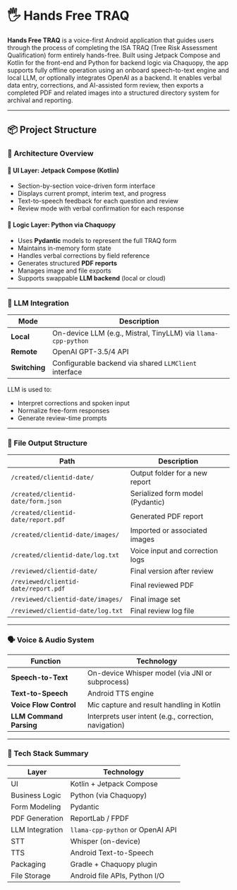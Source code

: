 # 🖐️ Hands Free TRAQ

**Hands Free TRAQ** is a voice-first Android application that guides users through the process of completing the ISA TRAQ (Tree Risk Assessment Qualification) form entirely hands-free. Built using Jetpack Compose and Kotlin for the front-end and Python for backend logic via Chaquopy, the app supports fully offline operation using an onboard speech-to-text engine and local LLM, or optionally integrates OpenAI as a backend. It enables verbal data entry, corrections, and AI-assisted form review, then exports a completed PDF and related images into a structured directory system for archival and reporting.

---

## 📦 Project Structure

### 🧱 Architecture Overview

#### 🔹 UI Layer: **Jetpack Compose (Kotlin)**

- Section-by-section voice-driven form interface
- Displays current prompt, interim text, and progress
- Text-to-speech feedback for each question and review
- Review mode with verbal confirmation for each response

#### 🔹 Logic Layer: **Python via Chaquopy**

- Uses **Pydantic** models to represent the full TRAQ form
- Maintains in-memory form state
- Handles verbal corrections by field reference
- Generates structured **PDF reports**
- Manages image and file exports
- Supports swappable **LLM backend** (local or cloud)

---

### 🧠 LLM Integration

| Mode | Description |
|------|-------------|
| **Local** | On-device LLM (e.g., Mistral, TinyLLM) via `llama-cpp-python` |
| **Remote** | OpenAI GPT-3.5/4 API |
| **Switching** | Configurable backend via shared `LLMClient` interface |

LLM is used to:
- Interpret corrections and spoken input
- Normalize free-form responses
- Generate review-time prompts

---

### 📂 File Output Structure

| Path | Description |
|------|-------------|
| `/created/clientid-date/` | Output folder for a new report |
| `/created/clientid-date/form.json` | Serialized form model (Pydantic) |
| `/created/clientid-date/report.pdf` | Generated PDF report |
| `/created/clientid-date/images/` | Imported or associated images |
| `/created/clientid-date/log.txt` | Voice input and correction logs |
| `/reviewed/clientid-date/` | Final version after review |
| `/reviewed/clientid-date/report.pdf` | Final reviewed PDF |
| `/reviewed/clientid-date/images/` | Final image set |
| `/reviewed/clientid-date/log.txt` | Final review log file |

---

### 🗣️ Voice & Audio System

| Function | Technology |
|----------|------------|
| **Speech-to-Text** | On-device Whisper model (via JNI or subprocess) |
| **Text-to-Speech** | Android TTS engine |
| **Voice Flow Control** | Mic capture and result handling in Kotlin |
| **LLM Command Parsing** | Interprets user intent (e.g., correction, navigation) |

---

### 🧰 Tech Stack Summary

| Layer | Technology |
|-------|------------|
| UI | Kotlin + Jetpack Compose |
| Business Logic | Python (via Chaquopy) |
| Form Modeling | Pydantic |
| PDF Generation | ReportLab / FPDF |
| LLM Integration | `llama-cpp-python` or OpenAI API |
| STT | Whisper (on-device) |
| TTS | Android Text-to-Speech |
| Packaging | Gradle + Chaquopy plugin |
| File Storage | Android file APIs, Python I/O |
